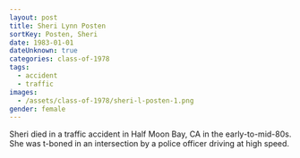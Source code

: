 ```yaml
---
layout: post
title: Sheri Lynn Posten
sortKey: Posten, Sheri
date: 1983-01-01
dateUnknown: true
categories: class-of-1978
tags:
  - accident
  - traffic
images:
  - /assets/class-of-1978/sheri-l-posten-1.png
gender: female
---
```

Sheri died in a traffic accident in Half Moon Bay, CA in the early-to-mid-80s. She was t-boned in an intersection by a police officer driving at high speed. 
